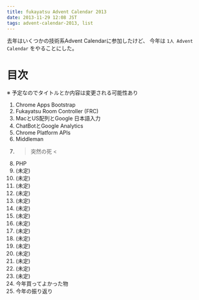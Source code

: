```yaml
---
title: fukayatsu Advent Calendar 2013
date: 2013-11-29 12:08 JST
tags: advent-calendar-2013, list
---
```


去年はいくつかの技術系Advent Calendarに参加したけど、
今年は `1人 Advent Calendar` をやることにした。

# 目次

※ 予定なのでタイトルとか内容は変更される可能性あり

1. Chrome Apps Bootstrap
1. Fukayatsu Room Controller (FRC)
1. MacとUS配列とGoogle 日本語入力
1. ChatBotとGoogle Analytics
1. Chrome Platform APIs
1. Middleman
1. > 突然の死 <
1. PHP
1. (未定)
1. (未定)
1. (未定)
1. (未定)
1. (未定)
1. (未定)
1. (未定)
1. (未定)
1. (未定)
1. (未定)
1. (未定)
1. (未定)
1. (未定)
1. (未定)
1. (未定)
1. 今年買ってよかった物
1. 今年の振り返り
